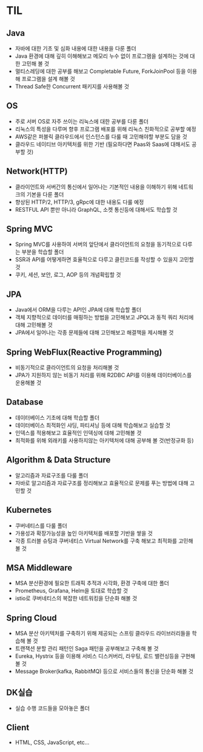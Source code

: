 # TIL

## Java
  - 자바에 대한 기초 및 심화 내용에 대한 내용을 다룬 폴더
  - Java 환경에 대해 깊히 이해해보고 메모리 누수 없이 프로그램을 설계하는 것에 대한 고민해 볼 것
  - 멀티스레딩에 대한 공부를 해보고 Completable Future, ForkJoinPool 등을 이용해 프로그램을 설계 해볼 것
  - Thread Safe한 Concurrent 패키지를 사용해볼 것
  
## OS
  - 주로 서버 OS로 자주 쓰이는 리눅스에 대한 공부를 다룬 폴더
  - 리눅스의 특성을 다루며 향후 프로그램 배포를 위해 리눅스 친화적으로 공부할 예정
  - AWS같은 퍼블릭 클라우드에서 인스턴스를 다룰 때 고민해야할 부분도 담을 것
  - 클라우드 네이티브 아키텍처를 위한 기반 (필요하다면 Paas와 Saas에 대해서도 공부할 것)
  
## Network(HTTP)
  - 클라이언트와 서버간의 통신에서 일어나는 기본적인 내용을 이해하기 위해
  네트워크의 기본을 다룬 폴더
  - 향상된 HTTP/2, HTTP/3, gRpc에 대한 내용도 다룰 예정
  - RESTFUL API 뿐만 아니라 GraphQL, 소켓 통신등에 대해서도 학습할 것
  
## Spring MVC
  - Spring MVC를 사용하여 서버의 앞단에서 클라이언트의 요청을
  동기적으로 다루는 부분을 학습할 폴더
  - SSR과 API를 어떻게하면 효율적으로 다루고 클린코드를 작성할 수 있을지 고민할 것
  - 쿠키, 세션, 보안, 로그, AOP 등의 개념확립할 것
  
## JPA
  - Java에서 ORM을 다루는 API인 JPA에 대해 학습할 폴더
  - 객체 지향적으로 데이터를 매핑하는 방법을 고민해보고 JPQL과 동적 쿼리 처리에
  대해 고민해볼 것
  - JPA에서 일어나는 각종 문제들에 대해 고민해보고 해결책을 제시해볼 것

## Spring WebFlux(Reactive Programming)
  - 비동기적으로 클라이언트의 요청을 처리해볼 것
  - JPA가 지원하지 않는 비동기 처리를 위해 R2DBC API를 이용해 데이터베이스를 운용해볼 것

## Database
  - 데이터베이스 기초에 대해 학습할 폴더
  - 데이터베이스 최적화인 샤딩, 파티셔닝 등에 대해 학습해보고 실습할 것
  - 인덱스를 적용해보고 효율적인 인덱싱에 대해 고민해볼 것
  - 최적화를 위해 외래키를 사용하지않는 아키텍처에 대해 공부해 볼 것(반정규화 등)
  
## Algorithm & Data Structure
  - 알고리즘과 자료구조를 다룰 폴더
  - 자바로 알고리즘과 자료구조를 정리해보고 효율적으로 문제를 푸는 방법에 대해 고민할 것

## Kubernetes
  - 쿠버네티스를 다룰 폴더
  - 가용성과 확장가능성을 높인 아키텍처를 배포할 기반을 쌓을 것
  - 각종 트러블 슈팅과 쿠버네티스 Virtual Network를 구축 해보고 최적화를 고민해볼 것
  
## MSA Middleware
  - MSA 분산환경에 필요한 트래픽 추적과 시각화, 환경 구축에 대한 폴더
  - Prometheus, Grafana, Helm을 토대로 학습할 것
  - istio로 쿠버네티스의 복잡한 네트워킹을 단순화 해볼 것

## Spring Cloud
  - MSA 분산 아키텍처를 구축하기 위해 제공되는 스프링 클라우드 라이브러리들을 학습해 볼 것
  - 트랜잭션 분할 관리 패턴인 Saga 패턴을 공부해보고 구축해 볼 것
  - Eureka, Hystrix 등을 이용해 서비스 디스커버리, 라우팅, 로드 밸런싱등을 구현해 볼 것
  - Message Broker(kafka, RabbitMQ) 등으로 서비스들의 통신을 단순화 해볼 것

## DK실습
  - 실습 수행 코드들을 모아놓은 폴더
  
## Client
  - HTML, CSS, JavaScript, etc...
